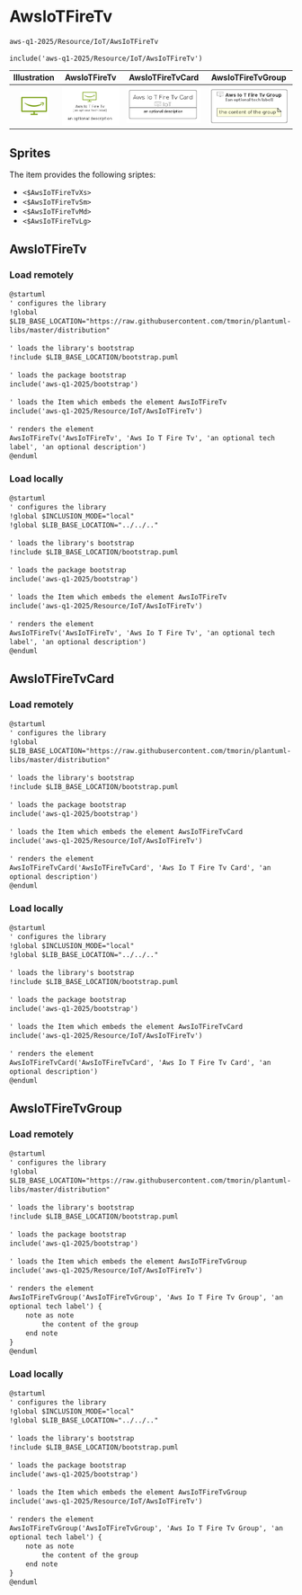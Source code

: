 # AwsIoTFireTv


```text
aws-q1-2025/Resource/IoT/AwsIoTFireTv
```

```text
include('aws-q1-2025/Resource/IoT/AwsIoTFireTv')
```



| Illustration | AwsIoTFireTv | AwsIoTFireTvCard | AwsIoTFireTvGroup |
| :---: | :---: | :---: | :---: |
| ![illustration for Illustration](../../../aws-q1-2025/Resource/IoT/AwsIoTFireTv.png) | ![illustration for AwsIoTFireTv](../../../aws-q1-2025/Resource/IoT/AwsIoTFireTv.Local.png) | ![illustration for AwsIoTFireTvCard](../../../aws-q1-2025/Resource/IoT/AwsIoTFireTvCard.Local.png) | ![illustration for AwsIoTFireTvGroup](../../../aws-q1-2025/Resource/IoT/AwsIoTFireTvGroup.Local.png) |



## Sprites
The item provides the following sriptes:

- `<$AwsIoTFireTvXs>`
- `<$AwsIoTFireTvSm>`
- `<$AwsIoTFireTvMd>`
- `<$AwsIoTFireTvLg>`





## AwsIoTFireTv

### Load remotely
```plantuml
@startuml
' configures the library
!global $LIB_BASE_LOCATION="https://raw.githubusercontent.com/tmorin/plantuml-libs/master/distribution"

' loads the library's bootstrap
!include $LIB_BASE_LOCATION/bootstrap.puml

' loads the package bootstrap
include('aws-q1-2025/bootstrap')

' loads the Item which embeds the element AwsIoTFireTv
include('aws-q1-2025/Resource/IoT/AwsIoTFireTv')

' renders the element
AwsIoTFireTv('AwsIoTFireTv', 'Aws Io T Fire Tv', 'an optional tech label', 'an optional description')
@enduml
```

### Load locally
```plantuml
@startuml
' configures the library
!global $INCLUSION_MODE="local"
!global $LIB_BASE_LOCATION="../../.."

' loads the library's bootstrap
!include $LIB_BASE_LOCATION/bootstrap.puml

' loads the package bootstrap
include('aws-q1-2025/bootstrap')

' loads the Item which embeds the element AwsIoTFireTv
include('aws-q1-2025/Resource/IoT/AwsIoTFireTv')

' renders the element
AwsIoTFireTv('AwsIoTFireTv', 'Aws Io T Fire Tv', 'an optional tech label', 'an optional description')
@enduml
```

## AwsIoTFireTvCard

### Load remotely
```plantuml
@startuml
' configures the library
!global $LIB_BASE_LOCATION="https://raw.githubusercontent.com/tmorin/plantuml-libs/master/distribution"

' loads the library's bootstrap
!include $LIB_BASE_LOCATION/bootstrap.puml

' loads the package bootstrap
include('aws-q1-2025/bootstrap')

' loads the Item which embeds the element AwsIoTFireTvCard
include('aws-q1-2025/Resource/IoT/AwsIoTFireTv')

' renders the element
AwsIoTFireTvCard('AwsIoTFireTvCard', 'Aws Io T Fire Tv Card', 'an optional description')
@enduml
```

### Load locally
```plantuml
@startuml
' configures the library
!global $INCLUSION_MODE="local"
!global $LIB_BASE_LOCATION="../../.."

' loads the library's bootstrap
!include $LIB_BASE_LOCATION/bootstrap.puml

' loads the package bootstrap
include('aws-q1-2025/bootstrap')

' loads the Item which embeds the element AwsIoTFireTvCard
include('aws-q1-2025/Resource/IoT/AwsIoTFireTv')

' renders the element
AwsIoTFireTvCard('AwsIoTFireTvCard', 'Aws Io T Fire Tv Card', 'an optional description')
@enduml
```

## AwsIoTFireTvGroup

### Load remotely
```plantuml
@startuml
' configures the library
!global $LIB_BASE_LOCATION="https://raw.githubusercontent.com/tmorin/plantuml-libs/master/distribution"

' loads the library's bootstrap
!include $LIB_BASE_LOCATION/bootstrap.puml

' loads the package bootstrap
include('aws-q1-2025/bootstrap')

' loads the Item which embeds the element AwsIoTFireTvGroup
include('aws-q1-2025/Resource/IoT/AwsIoTFireTv')

' renders the element
AwsIoTFireTvGroup('AwsIoTFireTvGroup', 'Aws Io T Fire Tv Group', 'an optional tech label') {
    note as note
        the content of the group
    end note
}
@enduml
```

### Load locally
```plantuml
@startuml
' configures the library
!global $INCLUSION_MODE="local"
!global $LIB_BASE_LOCATION="../../.."

' loads the library's bootstrap
!include $LIB_BASE_LOCATION/bootstrap.puml

' loads the package bootstrap
include('aws-q1-2025/bootstrap')

' loads the Item which embeds the element AwsIoTFireTvGroup
include('aws-q1-2025/Resource/IoT/AwsIoTFireTv')

' renders the element
AwsIoTFireTvGroup('AwsIoTFireTvGroup', 'Aws Io T Fire Tv Group', 'an optional tech label') {
    note as note
        the content of the group
    end note
}
@enduml
```

